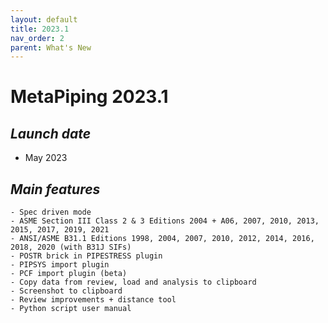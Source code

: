 ```yaml
---
layout: default
title: 2023.1
nav_order: 2
parent: What's New
---
```


# MetaPiping 2023.1

## *Launch date*

* May 2023

## *Main features*

    - Spec driven mode
    - ASME Section III Class 2 & 3 Editions 2004 + A06, 2007, 2010, 2013, 2015, 2017, 2019, 2021
    - ANSI/ASME B31.1 Editions 1998, 2004, 2007, 2010, 2012, 2014, 2016, 2018, 2020 (with B31J SIFs)
    - POSTR brick in PIPESTRESS plugin
    - PIPSYS import plugin
    - PCF import plugin (beta)
    - Copy data from review, load and analysis to clipboard
    - Screenshot to clipboard
    - Review improvements + distance tool
    - Python script user manual
